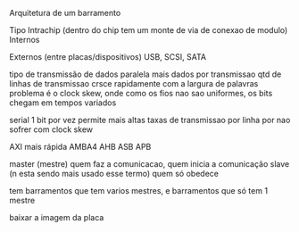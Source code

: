 Arquitetura de um barramento

Tipo
Intrachip (dentro do chip tem um monte de via de conexao de modulo)
Internos

Externos (entre placas/dispositivos)
USB, SCSI, SATA

tipo de transmissão de dados
paralela
mais dados por transmissao
qtd de linhas de transmissao crsce rapidamente com a largura de palavras
problema é o clock skew, onde como os fios nao sao uniformes, os bits chegam em tempos variados


serial 
1 bit por vez
permite mais altas taxas de transmissao por linha por nao sofrer com clock skew

AXI mais rápida AMBA4
AHB
ASB
APB

master (mestre) quem faz a comunicacao, quem inicia a comunicação
slave (n esta sendo mais usado esse termo) quem só obedece

tem barramentos que tem varios mestres, e barramentos que só tem 1 mestre

baixar a imagem da placa
